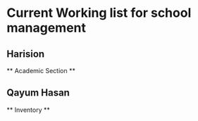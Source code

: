 # Current Working list for school management
## Harision
** Academic Section **

## Qayum Hasan
** Inventory **
